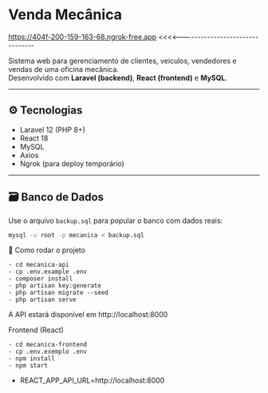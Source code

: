 # Venda Mecânica

https://404f-200-159-163-68.ngrok-free.app  <<<<--------------------------------

Sistema web para gerenciamento de clientes, veículos, vendedores e vendas de uma oficina mecânica.  
Desenvolvido com **Laravel (backend)**, **React (frontend)** e **MySQL**.

---

## ⚙️ Tecnologias
- Laravel 12 (PHP 8+)
- React 18
- MySQL
- Axios
- Ngrok (para deploy temporário)

---

## 🗃 Banco de Dados

Use o arquivo `backup.sql` para popular o banco com dados reais:

```bash
mysql -u root -p mecanica < backup.sql
```

🔧 Como rodar o projeto

```
- cd mecanica-api
- cp .env.example .env
- composer install
- php artisan key:generate
- php artisan migrate --seed
- php artisan serve
  ```
A API estará disponível em http://localhost:8000

Frontend (React)

```
- cd mecanica-frontend
- cp .env.exemplo .env
- npm install
- npm start
```
- REACT_APP_API_URL=http://localhost:8000



